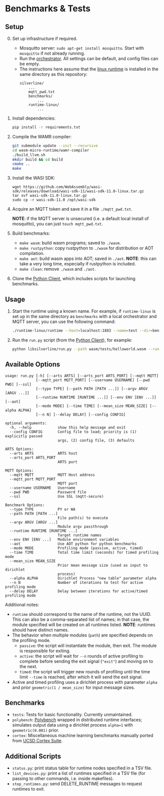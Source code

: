 # Benchmarks & Tests

## Setup

0. Set up infrastructure if required.

    - Mosquitto server: ```sudo apt-get install mosquitto```. Start with ```mosquitto``` if not already running.
    - Run the [orchestrator](https://github.com/SilverLineFramework/orchestrator). All settings can be default, and config files can be empty.
    - The instructions here assume that the [linux runtime](https://github.com/SilverLineFramework/runtime-linux) is installed in the same directory as this repository:
        ```
        silverline/
            ...
            mqtt_pwd.txt
            benchmarks/
                ...
            runtime-linux/ 
                ...
        ```

1. Install dependencies:
    ```sh
    pip install -r requirements.txt
    ```

2. Compile the WAMR compiler:
    ```sh
    git submodule update --init --recursive
    cd wasm-micro-runtime/wamr-compiler
    ./build_llvm.sh
    mkdir build && cd build
    cmake ..
    make
    ```

3. Install the WASI SDK:
    ```shell
    wget https://github.com/WebAssembly/wasi-sdk/releases/download/wasi-sdk-11/wasi-sdk-11.0-linux.tar.gz
    tar xvf wasi-sdk-11.0-linux.tar.gz
    sudo cp -r wasi-sdk-11.0 /opt/wasi-sdk
    ```

4. Acquire an MQTT token and save it in a file ```./mqtt_pwd.txt```.

    **NOTE**: if the MQTT server is unsecured (i.e. a default local install of mosquitto), you can just ```touch mqtt_pwd.txt```.

5. Build benchmarks:

    - ```make wasm```: build wasm programs; saved to ```./wasm```.
    - ```make rustpython```: copy rustpython to ```./wasm``` for distribution or AOT compilation.
    - ```make aot```: build wasm apps into AOT; saved in ```./aot```. **NOTE**: this can take a very long time, especially if rustpython is included.
    - ```make clean```: remove ```./wasm``` and ```./aot```.

6. Clone the [Python Client](https://github.com/SilverLineFramework/libsilverline), which includes scripts for launching benchmarks.

## Usage

1. Start the runtime using a known name. For example, if ```runtime-linux``` is set up in the same directory as ```benchmarks``` with a local orchestrator and MQTT server, you can use the following command:
    ```sh
    ./runtime-linux/runtime --host=localhost:1883 --name=test --dir=benchmarks --appdir=benchmarks
    ``` 

2. Run the ```run.py``` script (from the [Python Client](https://github.com/SilverLineFramework/libsilverline)), for example:
    ```sh
    python libsilverline/run.py --path wasm/tests/helloworld.wasm --runtime test
    ```

## Available Options

```
usage: run.py [-h] [--arts ARTS] [--arts_port ARTS_PORT] [--mqtt MQTT]
              [--mqtt_port MQTT_PORT] [--username USERNAME] [--pwd PWD] [--ssl]
              [--type TYPE] [--path PATH [PATH ...]] [--argv ARGV [ARGV ...]]
              [--runtime RUNTIME [RUNTIME ...]] [--env ENV [ENV ...]] [--aot]
              [--mode MODE] [--time TIME] [--mean_size MEAN_SIZE] [--alpha ALPHA]
              [--n N] [--delay DELAY] [--config CONFIG]

optional arguments:
  -h, --help            show this help message and exit
  --config CONFIG       Config file to load; priority is (1) explicitly passed
                        args, (2) config file, (3) defaults

ARTS Options:
  --arts ARTS           ARTS host
  --arts_port ARTS_PORT
                        ARTS port

MQTT Options:
  --mqtt MQTT           MQTT Host address
  --mqtt_port MQTT_PORT
                        MQTT port
  --username USERNAME   Username
  --pwd PWD             Password file
  --ssl                 Use SSL (mqtt-secure)

Benchmark Options:
  --type TYPE           PY or WA
  --path PATH [PATH ...]
                        File path(s) to execute
  --argv ARGV [ARGV ...]
                        Module argv passthrough
  --runtime RUNTIME [RUNTIME ...]
                        Target runtime names
  --env ENV [ENV ...]   Module environment variables
  --aot                 Use AOT python for python benchmarks
  --mode MODE           Profiling mode (passive, active, timed)
  --time TIME           Total time limit (seconds) for timed profiling mode
  --mean_size MEAN_SIZE
                        Prior mean message size (used as input to dirichlet
                        process)
  --alpha ALPHA         Dirichlet Process "new table" parameter alpha
  --n N                 Number of iterations to test for active profiling mode
  --delay DELAY         Delay between iterations for active/timed profiling mode
```

Additional notes:
- ```runtime``` should correspond to the name of the runtime, not the UUID. This can also be a comma-separated list of names; in that case, the module specified will be created on all runtimes listed. **NOTE**: runtimes should have distinct names.
- The behavior when multiple modules (```path```) are specified depends on the profiling mode.
    - ```passive```: the script will instantiate the module, then exit. The module is responsible for exiting.
    - ```active```: the script will wait for ```--n``` rounds of active profiling to complete before sending the exit signal (```"exit"```) and moving on to the next.
    - ```timed```: the script will trigger new rounds of profiling until the time limit ```--time``` is reached, after which it will send the exit signal.
- Active and timed profiling uses a dirichlet process with parameter ```alpha``` and prior ```geometric(1 / mean_size)``` for input message sizes.

## Benchmarks

- ```tests```: Tests for basic functionality. Currently unmaintained.
- ```polybench```: [Polybench](https://web.cse.ohio-state.edu/~pouchet.2/software/polybench/) wrapped in distributed runtime interfaces; simulates output data using a dirichlet process ```alpha=1``` with ```geometric(0.001)``` prior.
- ```cortex```: Miscellaneous machine learning benchmarks manually ported from [UCSD Cortex Suite](https://cseweb.ucsd.edu/groups/bsg/).

## Additional Scripts

- ```status.py```: print status table for runtime nodes specified in a TSV file.
- ```list_devices.py```: print a list of runtimes specified in a TSV file (for passing to other commands, i.e. inside makefiles).
- ```stop_runtimes.py```: send DELETE_RUNTIME messages to request runtimes to exit.
